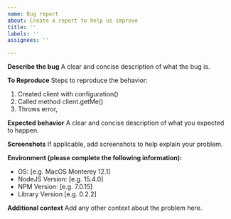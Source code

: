 ```yaml
---
name: Bug report
about: Create a report to help us improve
title: ''
labels: ''
assignees: ''

---
```


**Describe the bug**
A clear and concise description of what the bug is.

**To Reproduce**
Steps to reproduce the behavior:
1. Created client with configuration()
2. Called method client.getMe()
3. Throws error,

**Expected behavior**
A clear and concise description of what you expected to happen.

**Screenshots**
If applicable, add screenshots to help explain your problem.

**Environment (please complete the following information):**
 - OS: [e.g. MacOS Monterey 12.1]
 - NodeJS Version: [e.g. 15.4.0]
 - NPM Version: [e.g. 7.0.15]
 - Library Version [e.g. 0.2.2]

**Additional context**
Add any other context about the problem here.
